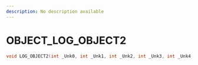 ```yaml
---
description: No description available 
---
```


# OBJECT\_LOG_OBJECT2

```cpp
void LOG_OBJECT2(int _Unk0, int _Unk1, int _Unk2, int _Unk3, int _Unk4, int _Unk5);
```